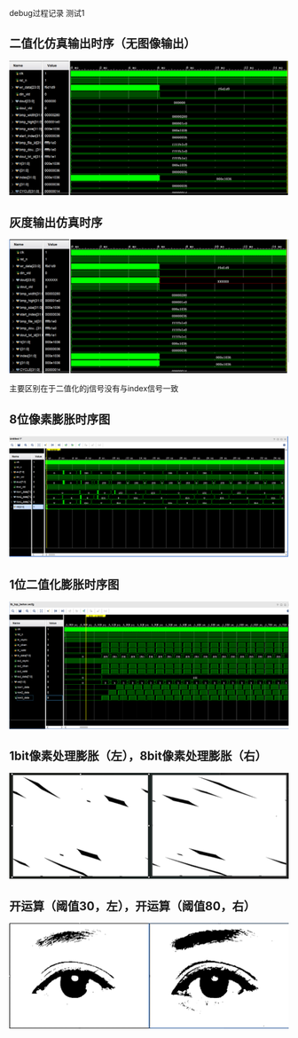 

debug过程记录  测试1
## 二值化仿真输出时序（无图像输出）
![alt text](assets/debug/image-1.png)

## 灰度输出仿真时序
![alt text](assets/debug/image.png)

主要区别在于二值化的j信号没有与index信号一致

## 8位像素膨胀时序图
![alt text](md_images/README/image.png)

## 1位二值化膨胀时序图
![alt text](md_images/README/image-1.png)

## 1bit像素处理膨胀（左），8bit像素处理膨胀（右）
![alt text](md_images/README/image-2.png)

## 开运算（阈值30，左），开运算（阈值80，右）
![alt text](md_images/README/image-3.png)